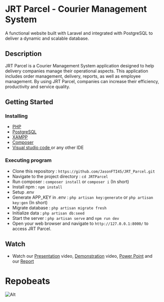 # JRT Parcel - Courier Management System

A functional website built with Laravel and integrated with PostgreSQL to deliver a dynamic and scalable database.

## Description

JRT Parcel is a Courier Management System application designed to help delivery companies manage their operational aspects. This application includes order management, delivery, reports, as well as employee management. By using JRT Parcel, companies can increase their efficiency, productivity and service quality.

## Getting Started

### Installing

* <a href="https://www.php.net/downloads.php" target="_blank">PHP</a>
* <a href="https://www.postgresql.org/" target="_blank">PostgreSQL</a>
* <a href="https://www.apachefriends.org/download.html" target="_blank">XAMPP</a>
* <a href="https://getcomposer.org/" target="_blank">Composer</a>
* <a href="https://code.visualstudio.com/download" target="_blank">Visual studio code </a> or any other IDE

### Executing program

* Clone this repository : ``` https://github.com/JasonFTI45/JRT_Parcel.git ```
* Navigate to the project directory : ``` cd JRTParcel ```
* Run composer : ``` composer install ``` or ``` composer i ``` (In short)
* Install npm : ``` npm install ```
* Setup .env 
* Generate APP_KEY in .env : ``` php artisan key:generate ``` or ``` php artisan key:gen ``` (In short) 
* Migrate database : 
``` php artisan migrate fresh ```
* Initialize data : ``` php artisan db:seed ```
* Start the server : ``` php artisan serve ``` and ``` npm run dev ```
* Open your web browser and navigate to ``` http://127.0.0.1:8000/ ``` to access JRT Parcel.


## Watch
* Watch our <a href="https://youtu.be/UUVgo0KStuQ" target="_blank">Presentation</a> video, <a href="https://youtu.be/2OKeQx1KL9A" target="_blank">Demonstration</a> video, <a href="https://untarid-my.sharepoint.com/:p:/g/personal/tigo_535220235_stu_untar_ac_id/EaOM-AV6zFpJnRUz2HCYAD8BmjtsNF22ggvkGKdEWrhJIQ?e=ElOsMf" target="_blank">Power Point</a> and our <a href="https://drive.google.com/file/d/1qth37taLIYBgzJamLemGkcg4ux7uVExb/view?usp=sharing" target="_blank">Report</a>

# Repobeats

![Alt](https://repobeats.axiom.co/api/embed/4e250261eecbc5d0eae659b1e71959803051b9be.svg "Repobeats analytics image")
